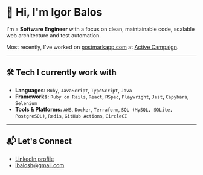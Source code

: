 # 👋 Hi, I'm Igor Balos

I'm a **Software Engineer** with a focus on clean, maintainable code, scalable web architecture and test automation.

Most recently, I’ve worked on [postmarkapp.com](https://postmarkapp.com/) at [Active Campaign](https://www.activecampaign.com/).

---

## 🛠 Tech I currently work with

- **Languages:** `Ruby`, `JavaScript`, `TypeScript`, `Java`
- **Frameworks:** `Ruby on Rails`, `React`, `RSpec`, `Playwright`, `Jest`, `Capybara`, `Selenium`
- **Tools & Platforms:** `AWS`, `Docker`, `Terraform`, `SQL (MySQL, SQLite, PostgreSQL)`, `Redis`, `GitHub Actions`, `CircleCI`

---

## 📬 Let's Connect

- [LinkedIn profile](https://www.linkedin.com/in/ibalosh/)  
- ibalosh@gmail.com
